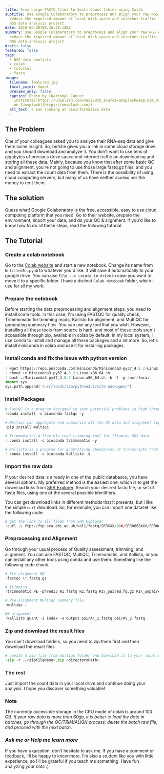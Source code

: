 ```yaml
---
title: From Large FASTQ files to Small Count tables using Colab
subtitle: Use Google Colaboratory to preprocess and align your raw NGS data to
  reduce the required amount of local disk space and internet traffic for your
  NGS data analysis project.
date: 2020-06-30T08:45:38.120Z
summary: Use Google Colaboratory to preprocess and align your raw NGS data to
  reduce the required amount of local disk space and internet traffic for your
  NGS data analysis project.
draft: false
featured: false
tags:
  - NGS-data-analysis
  - colab
  - tutorial
  - fastq
image:
  filename: featured.jpg
  focal_point: Smart
  preview_only: false
  caption: Photo by [National Cancer
    Institute](https://unsplash.com/@nci?utm_source=unsplash&amp;utm_medium=referral&amp;utm_content=creditCopyText)
    on [Unsplash](https://unsplash.com/)
  alt_text: a man looking at bioinformatics data
---
```

## The Problem

One of your colleagues asked you to analyze their RNA-seq data and give them some insight. So, he/she gives you a link in some cloud storage drive, and you should download and analyze it. You don't want to use tens of gigabytes of precious drive space and internet traffic on downloading and storing all these data. Mainly, because you know that after some basic QC and alignment, you're not going to use those large fastq.gz files, and you need to extract the count data from them. There is the possibility of using cloud computing servers, but many of us have neither access nor the money to rent them.

## The solution

Guess what! Google Colaboratory is the free, accessible, easy to use cloud computing platform that you need. Go to their website, prepare the environment, import your data, and do your QC & alignment. If you'd like to know how to do all these steps, read the following tutorial.

## The Tutorial

### Create a colab notebook

Go to the [Colab website](https://colab.research.google.com/) and start a new notebook. Change its name from `Untitled0.ipynb` to whatever you'd like. It will save it automatically to your google drive. You can use `File --> Locate in drive` in case you want to move it to a specific folder. I have a distinct `Colab Notebook` folder, which I use for all my work.

### Prepare the notebook

Before starting the data preprocessing and alignment steps, you need to install some tools. In this case, I'm using FASTQC for quality check, Trimmomatic for trimming reads, Kallisto for alignment, and MultiQC for generating summary files. You can use any tool that you wish. However, installing all these tools from source is hard, and most of these tools aren't accessible through pip, available in colab by default. in my local system, I use conda to install and manage all these packages and a lot more. So, let's install miniconda in colab and use it for installing packages.

### Install conda and fix the issue with python version

```python
! wget https://repo.anaconda.com/miniconda/Miniconda3-py37_4.8.2-Linux-x86_64.sh
! chmod +x Miniconda3-py37_4.8.2-Linux-x86_64.sh
! bash ./Miniconda3-py37_4.8.2-Linux-x86_64.sh -b -f -p /usr/local
import sys
sys.path.append('/usr/local/lib/python3.7/site-packages/')
```

### Install Packages

```python
# FastQC is a program designed to spot potential problems in high throughput sequencing datasets.
!conda install -c bioconda fastqc -y
```

```python
# Multiqc can aggregate and summarize all the QC data and alignment log data in one file
!pip install multiqc
```

```python
# Trimmomatic: A flexible read trimming tool for Illumina NGS data
! conda install -c bioconda trimmomatic -y
```

```python
# Kallisto is a program for quantifying abundances of transcripts from RNA-Seq data, or more generally of target sequences using high-throughput sequencing reads
! conda install -c bioconda kallisto -y
```

### Import the raw data

If your desired data is already in one of the public databases, you have several options. My preferred method is the easiest one, which is to get the download links from [SRA Explorer](https://sra-explorer.info/). Search your desired fastq file, or set of fastq files, using one of the several possible identifiers.

You can get download links in different methods that it presents, but I like the simple `curl` download. So, for example, you can import one dataset like the following code:

```python
# get the link to all files from SRA Explorer
!curl -L ftp://ftp.sra.ebi.ac.uk/vol1/fastq/SRRXXX/006/SRR8668XXX/SRR8668XXX.fastq.gz -o SRR8668XXX\_GSM3639XXX\_skin\_HS2\_Homo\_sapiens\_RNA-Seq.fastq.gz
```

### Preprocessing and Alignment

Go through your usual process of Quality assessment, trimming, and alignment. You can use FASTQC, MultiQC, Trimmomatic, and Kallisto, or you can install any other tools using conda and use them. Something like the following code chunk.

```python
# Pre-alignment QA
!fastqc \*.fastq.gz
```

```python
# Trimming
!trimmomatic PE -phred33 R1.fastq R2.fastq R1\_paired.fq.gz R1\_unpaired.fq.gz R2\_paired.fq.gz R2\_unpaired.fq.gz ILLUMINACLIP:contams\_forward\_rev.fa:2:30:10 LEADING:3 TRAILING:3 SLIDINGWINDOW:4:15 MINLEN:36
```

```python
# Pre-alignment Multiqc summary file
!multiqc .
```

```python
## alignment
!kallisto quant -i index -o output pairA\_1.fastq pairA\_2.fastq
```

### Zip and download the result files

You can't download folders, so you need to zip them first and then download the result files

```python
# create a zip file from multiqc folder and download it to your local drive
!zip -r ./<zipFileName>.zip <directoryPath>
```

### The rest

Just import the count data in your local drive and continue doing your analysis. I hope you discover something valuable!

### Note

The currently accessible storage in the CPU mode of colab is around 100 GB. *If your raw data is more than 60gb, it is better to load the data in batches, go through the QC/TRIM/ALIGN process, delete the batch raw file, and proceed with the next batch*.

### *Ask me or Help me learn more*

If you have a question, don't hesitate to ask me. If you have a comment or feedback, I'll be happy to know more. I'm also a student like you with little experience, so I'll be grateful if you teach me something. Have fun analyzing your data :)